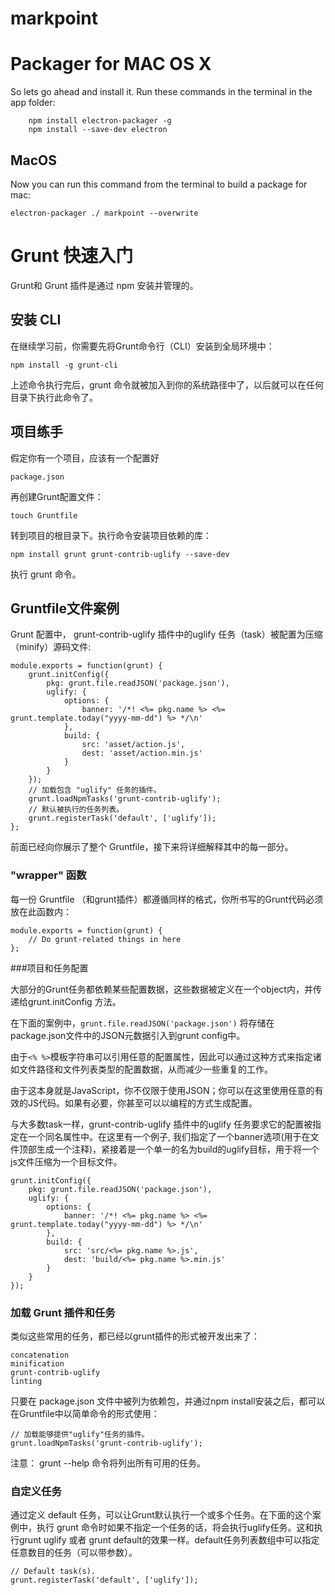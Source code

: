 # markpoint

# Packager for MAC OS X 

So lets go ahead and install it. Run these commands in the terminal in the app folder:

        npm install electron-packager -g
        npm install --save-dev electron

## MacOS

Now you can run this command from the terminal to build a package for mac:

    electron-packager ./ markpoint --overwrite 

# Grunt 快速入门

Grunt和 Grunt 插件是通过 npm 安装并管理的。

## 安装 CLI

在继续学习前，你需要先将Grunt命令行（CLI）安装到全局环境中：

    npm install -g grunt-cli

上述命令执行完后，grunt 命令就被加入到你的系统路径中了，以后就可以在任何目录下执行此命令了。

## 项目练手

假定你有一个项目，应该有一个配置好
    
    package.json 
    
再创建Grunt配置文件：

    touch Gruntfile

转到项目的根目录下。执行命令安装项目依赖的库：


    npm install grunt grunt-contrib-uglify --save-dev
    
执行 grunt 命令。

## Gruntfile文件案例

Grunt 配置中， grunt-contrib-uglify 插件中的uglify 任务（task）被配置为压缩（minify）源码文件:

    module.exports = function(grunt) {
        grunt.initConfig({
            pkg: grunt.file.readJSON('package.json'),
            uglify: {
                options: {
                    banner: '/*! <%= pkg.name %> <%= grunt.template.today("yyyy-mm-dd") %> */\n'
                },
                build: {
                    src: 'asset/action.js',
                    dest: 'asset/action.min.js'
                }
            }
        });
        // 加载包含 "uglify" 任务的插件。
        grunt.loadNpmTasks('grunt-contrib-uglify');
        // 默认被执行的任务列表。
        grunt.registerTask('default', ['uglify']);
    };

前面已经向你展示了整个 Gruntfile，接下来将详细解释其中的每一部分。

### "wrapper" 函数

每一份 Gruntfile （和grunt插件）都遵循同样的格式，你所书写的Grunt代码必须放在此函数内：

    module.exports = function(grunt) {
        // Do grunt-related things in here
    };

###项目和任务配置

大部分的Grunt任务都依赖某些配置数据，这些数据被定义在一个object内，并传递给grunt.initConfig 方法。

在下面的案例中，`grunt.file.readJSON('package.json')` 将存储在package.json文件中的JSON元数据引入到grunt config中。 

由于`<% %>`模板字符串可以引用任意的配置属性，因此可以通过这种方式来指定诸如文件路径和文件列表类型的配置数据，从而减少一些重复的工作。

由于这本身就是JavaScript，你不仅限于使用JSON；你可以在这里使用任意的有效的JS代码。如果有必要，你甚至可以以编程的方式生成配置。

与大多数task一样，grunt-contrib-uglify 插件中的uglify 任务要求它的配置被指定在一个同名属性中。在这里有一个例子, 我们指定了一个banner选项(用于在文件顶部生成一个注释)，紧接着是一个单一的名为build的uglify目标，用于将一个js文件压缩为一个目标文件。

    grunt.initConfig({
        pkg: grunt.file.readJSON('package.json'),
        uglify: {
            options: {
                banner: '/*! <%= pkg.name %> <%= grunt.template.today("yyyy-mm-dd") %> */\n'
            },
            build: {
                src: 'src/<%= pkg.name %>.js',
                dest: 'build/<%= pkg.name %>.min.js'
            }
        }
    });

### 加载 Grunt 插件和任务

类似这些常用的任务，都已经以grunt插件的形式被开发出来了：

    concatenation
    minification
    grunt-contrib-uglify 
    linting

只要在 package.json 文件中被列为依赖包，并通过npm install安装之后，都可以在Gruntfile中以简单命令的形式使用：

    // 加载能够提供"uglify"任务的插件。
    grunt.loadNpmTasks('grunt-contrib-uglify');

注意： grunt --help 命令将列出所有可用的任务。

### 自定义任务

通过定义 default 任务，可以让Grunt默认执行一个或多个任务。在下面的这个案例中，执行 grunt 命令时如果不指定一个任务的话，将会执行uglify任务。这和执行grunt uglify 或者 grunt default的效果一样。default任务列表数组中可以指定任意数目的任务（可以带参数）。

    // Default task(s).
    grunt.registerTask('default', ['uglify']);
